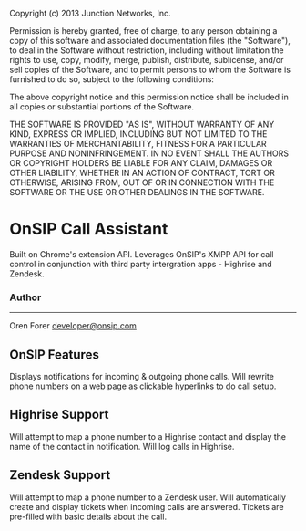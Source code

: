 Copyright (c) 2013 Junction Networks, Inc.

Permission is hereby granted, free of charge, to any person obtaining a copy
of this software and associated documentation files (the "Software"), to deal
in the Software without restriction, including without limitation the rights
to use, copy, modify, merge, publish, distribute, sublicense, and/or sell
copies of the Software, and to permit persons to whom the Software is
furnished to do so, subject to the following conditions:

The above copyright notice and this permission notice shall be included in
all copies or substantial portions of the Software.

THE SOFTWARE IS PROVIDED "AS IS", WITHOUT WARRANTY OF ANY KIND, EXPRESS OR
IMPLIED, INCLUDING BUT NOT LIMITED TO THE WARRANTIES OF MERCHANTABILITY,
FITNESS FOR A PARTICULAR PURPOSE AND NONINFRINGEMENT. IN NO EVENT SHALL THE
AUTHORS OR COPYRIGHT HOLDERS BE LIABLE FOR ANY CLAIM, DAMAGES OR OTHER
LIABILITY, WHETHER IN AN ACTION OF CONTRACT, TORT OR OTHERWISE, ARISING FROM,
OUT OF OR IN CONNECTION WITH THE SOFTWARE OR THE USE OR OTHER DEALINGS IN
THE SOFTWARE.


# OnSIP Call Assistant
Built on Chrome's extension API. Leverages OnSIP's XMPP API for call control in conjunction with third party intergration apps - Highrise and Zendesk.

### Author
---------------
Oren Forer
developer@onsip.com

## OnSIP Features
Displays notifications for incoming & outgoing phone calls.  Will rewrite phone numbers on a web page as clickable hyperlinks to do call setup.

## Highrise Support
Will attempt to map a phone number to a Highrise contact and display the name of the contact in notification.  Will log calls in Highrise.

## Zendesk Support
Will attempt to map a phone number to a Zendesk user.  Will automatically create and display tickets when incoming calls are answered. Tickets are pre-filled with basic details about the call.



